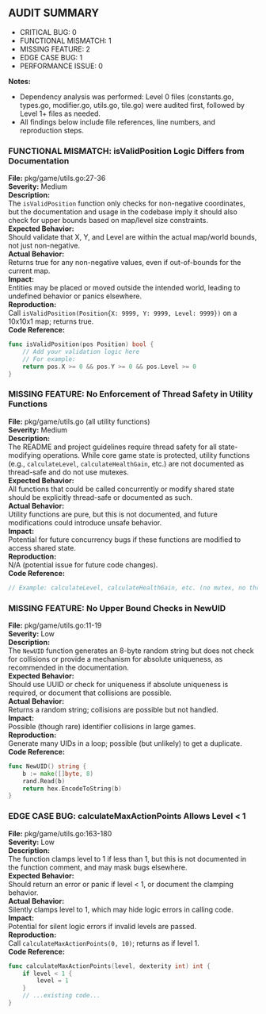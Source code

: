 ## AUDIT SUMMARY

- CRITICAL BUG: 0
- FUNCTIONAL MISMATCH: 1
- MISSING FEATURE: 2
- EDGE CASE BUG: 1
- PERFORMANCE ISSUE: 0

**Notes:**  
- Dependency analysis was performed: Level 0 files (constants.go, types.go, modifier.go, utils.go, tile.go) were audited first, followed by Level 1+ files as needed.
- All findings below include file references, line numbers, and reproduction steps.

### FUNCTIONAL MISMATCH: isValidPosition Logic Differs from Documentation

**File:** pkg/game/utils.go:27-36  
**Severity:** Medium  
**Description:**  
The `isValidPosition` function only checks for non-negative coordinates, but the documentation and usage in the codebase imply it should also check for upper bounds based on map/level size constraints.  
**Expected Behavior:**  
Should validate that X, Y, and Level are within the actual map/world bounds, not just non-negative.  
**Actual Behavior:**  
Returns true for any non-negative values, even if out-of-bounds for the current map.  
**Impact:**  
Entities may be placed or moved outside the intended world, leading to undefined behavior or panics elsewhere.  
**Reproduction:**  
Call `isValidPosition(Position{X: 9999, Y: 9999, Level: 9999})` on a 10x10x1 map; returns true.  
**Code Reference:**
```go
func isValidPosition(pos Position) bool {
	// Add your validation logic here
	// For example:
	return pos.X >= 0 && pos.Y >= 0 && pos.Level >= 0
}
```

### MISSING FEATURE: No Enforcement of Thread Safety in Utility Functions

**File:** pkg/game/utils.go (all utility functions)  
**Severity:** Medium  
**Description:**  
The README and project guidelines require thread safety for all state-modifying operations. While core game state is protected, utility functions (e.g., `calculateLevel`, `calculateHealthGain`, etc.) are not documented as thread-safe and do not use mutexes.  
**Expected Behavior:**  
All functions that could be called concurrently or modify shared state should be explicitly thread-safe or documented as such.  
**Actual Behavior:**  
Utility functions are pure, but this is not documented, and future modifications could introduce unsafe behavior.  
**Impact:**  
Potential for future concurrency bugs if these functions are modified to access shared state.  
**Reproduction:**  
N/A (potential issue for future code changes).  
**Code Reference:**
```go
// Example: calculateLevel, calculateHealthGain, etc. (no mutex, no thread-safety doc)
```

### MISSING FEATURE: No Upper Bound Checks in NewUID

**File:** pkg/game/utils.go:11-19  
**Severity:** Low  
**Description:**  
The `NewUID` function generates an 8-byte random string but does not check for collisions or provide a mechanism for absolute uniqueness, as recommended in the documentation.  
**Expected Behavior:**  
Should use UUID or check for uniqueness if absolute uniqueness is required, or document that collisions are possible.  
**Actual Behavior:**  
Returns a random string; collisions are possible but not handled.  
**Impact:**  
Possible (though rare) identifier collisions in large games.  
**Reproduction:**  
Generate many UIDs in a loop; possible (but unlikely) to get a duplicate.  
**Code Reference:**
```go
func NewUID() string {
	b := make([]byte, 8)
	rand.Read(b)
	return hex.EncodeToString(b)
}
```

### EDGE CASE BUG: calculateMaxActionPoints Allows Level < 1

**File:** pkg/game/utils.go:163-180  
**Severity:** Low  
**Description:**  
The function clamps level to 1 if less than 1, but this is not documented in the function comment, and may mask bugs elsewhere.  
**Expected Behavior:**  
Should return an error or panic if level < 1, or document the clamping behavior.  
**Actual Behavior:**  
Silently clamps level to 1, which may hide logic errors in calling code.  
**Impact:**  
Potential for silent logic errors if invalid levels are passed.  
**Reproduction:**  
Call `calculateMaxActionPoints(0, 10)`; returns as if level 1.  
**Code Reference:**
```go
func calculateMaxActionPoints(level, dexterity int) int {
	if level < 1 {
		level = 1
	}
	// ...existing code...
}
```

